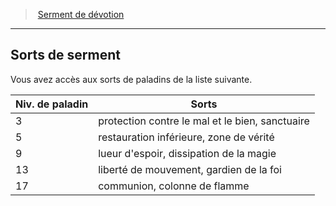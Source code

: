 ﻿---
!GenericItem
Name: Sorts de serment
Id: paladin_devotion_hd.md#sorts-de-serment
ParentLink: paladin_devotion_hd.md#serment-de-dévotion
ParentName: Serment de dévotion
NameLevel: 2
Attributes: {}
---
> [Serment de dévotion](hd_paladin_devotion.md)

---

## Sorts de serment

Vous avez accès aux sorts de paladins de la liste suivante.

|Niv. de paladin|Sorts|
|---|---|
|3|protection contre le mal et le bien, sanctuaire|
|5|restauration inférieure, zone de vérité|
|9|lueur d'espoir, dissipation de la magie|
|13|liberté de mouvement, gardien de la foi|
|17|communion, colonne de flamme|

